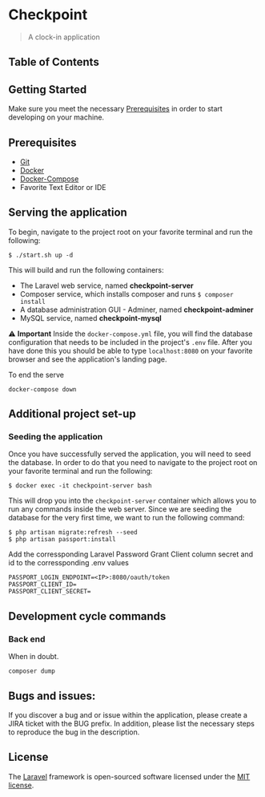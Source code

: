 # Checkpoint

<!--
[![Build Status](https://travis-ci.com/csun-metalab/CSU-Metro-LA.svg?token=e9qZAYzzq9K9MQ8bgdpF&branch=dev)](https://travis-ci.com/csun-metalab/CSU-Metro-LA) [![Build Status](https://travis-ci.com/csun-metalab/CSU-Metro-LA.svg?token=e9qZAYzzq9K9MQ8bgdpF&branch=demo)](https://travis-ci.com/csun-metalab/CSU-Metro-LA) -->

> A clock-in application

## Table of Contents

## Getting Started

Make sure you meet the necessary [Prerequisites](#prerequisites) in order to start developing on your machine.

## Prerequisites

-   [Git](https://git-scm.com/downloads)
-   [Docker](https://docs.docker.com/install/)
-   [Docker-Compose](https://docs.docker.com/compose/install/)
-   Favorite Text Editor or IDE

## Serving the application

To begin, navigate to the project root on your favorite terminal and run the following:

```
$ ./start.sh up -d
```

This will build and run the following containers:

-   The Laravel web service, named **checkpoint-server**
-   Composer service, which installs composer and runs `$ composer install`
-   A database administration GUI - Adminer, named **checkpoint-adminer**
-   MySQL service, named **checkpoint-mysql**

⚠️ **Important** Inside the `docker-compose.yml` file, you will find the database configuration that needs to be included in the project's `.env` file. After you have done this you should be able to type `localhost:8080` on your favorite browser and see the application's landing page.

To end the serve

```
docker-compose down
```

## Additional project set-up

### Seeding the application

Once you have successfully served the application, you will need to seed the database. In order to do that you need to navigate to the project root on your favorite terminal and run the following:

```
$ docker exec -it checkpoint-server bash
```

This will drop you into the `checkpoint-server` container which allows you to run any commands inside the web server. Since we are seeding the database for the very first time, we want to run the following command:

```
$ php artisan migrate:refresh --seed
$ php artisan passport:install
```

Add the corressponding Laravel Password Grant Client column secret and id to the corressponding .env values

```
PASSPORT_LOGIN_ENDPOINT=<IP>:8080/oauth/token
PASSPORT_CLIENT_ID=
PASSPORT_CLIENT_SECRET=
```

## Development cycle commands

### Back end

When in doubt.

```
composer dump
```

## Bugs and issues:

If you discover a bug and or issue within the application, please create a JIRA ticket with the BUG prefix. In addition, please list the necessary steps to reproduce the bug in the description.

## License

The [Laravel](https://laravel.com/) framework is open-sourced software licensed under the [MIT license](http://opensource.org/licenses/MIT).
